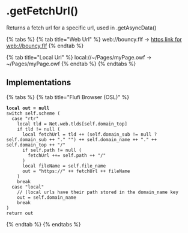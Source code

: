 # .getFetchUrl()

Returns a fetch url for a specific url, used in .getAsyncData()

{% tabs %}
{% tab title="Web Url" %}
web://bouncy.flf -> [https link for web://bouncy.flf](https://raw.githubusercontent.com/ThePandaDever/FlufiWeb/refs/heads/main/bouncy.flf/index.osl)
{% endtab %}

{% tab title="Local Url" %}
local://\~/Pages/myPage.owf -> \~/Pages/myPage.owf
{% endtab %}
{% endtabs %}

## Implementations

{% tabs %}
{% tab title="Flufi Browser (OSL)" %}
<pre class="language-javascript"><code class="lang-javascript"><strong>local out = null
</strong>switch self.scheme (
  case "rtr"
    local tld = Net.web.tlds[self.domain_top]
    if tld != null (
      local fetchUrl = tld ++ (self.domain_sub != null ? self.domain_sub ++ "." "") ++ self.domain_name ++ "." ++ self.domain_top ++ "/"
      if self.path != null (
        fetchUrl ++= self.path ++ "/"
      )
      local fileName = self.file_name
      out = "https://" ++ fetchUrl ++ fileName
    )
    break
  case "local"
    // (local urls have their path stored in the domain_name key
    out = self.domain_name
    break
)
return out
</code></pre>
{% endtab %}
{% endtabs %}
